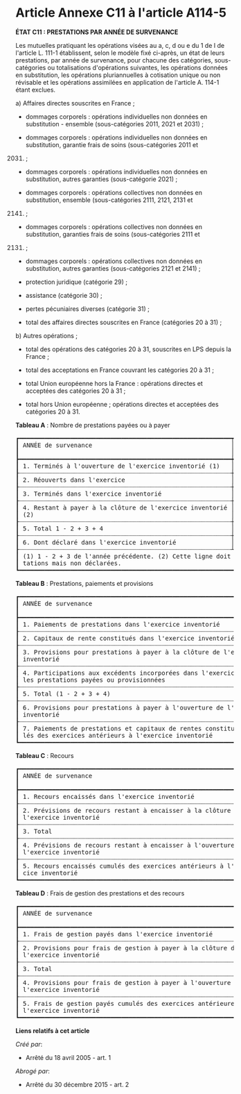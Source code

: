 # Article Annexe C11 à l'article A114-5

**ÉTAT C11 : PRESTATIONS PAR ANNÉE DE SURVENANCE**

Les mutuelles pratiquant les opérations visées au a, c, d ou e du 1 de I de l'article L. 111-1 établissent, selon le modèle
fixé ci-après, un état de leurs prestations, par année de survenance, pour chacune des catégories, sous-catégories ou
totalisations d'opérations suivantes, les opérations données en substitution, les opérations pluriannuelles à cotisation
unique ou non révisable et les opérations assimilées en application de l'article A. 114-1 étant exclues.

a) Affaires directes souscrites en France ;

- dommages corporels : opérations individuelles non données en substitution - ensemble (sous-catégories 2011, 2021 et 2031) ;

- dommages corporels : opérations individuelles non données en substitution, garantie frais de soins (sous-catégories 2011 et
2031) ;

- dommages corporels : opérations individuelles non données en substitution, autres garanties (sous-catégorie 2021) ;

- dommages corporels : opérations collectives non données en substitution, ensemble (sous-catégories 2111, 2121, 2131 et
2141) ;

- dommages corporels : opérations collectives non données en substitution, garanties frais de soins (sous-catégories 2111 et
2131) ;

- dommages corporels : opérations collectives non données en substitution, autres garanties (sous-catégories 2121 et 2141) ;

- protection juridique (catégorie 29) ;

- assistance (catégorie 30) ;

- pertes pécuniaires diverses (catégorie 31) ;

- total des affaires directes souscrites en France (catégories 20 à 31) ;

b) Autres opérations ;

- total des opérations des catégories 20 à 31, souscrites en LPS depuis la France ;

- total des acceptations en France couvrant les catégories 20 à 31 ;

- total Union européenne hors la France : opérations directes et acceptées des catégories 20 à 31 ;

- total hors Union européenne ; opérations directes et acceptées des catégories 20 à 31.

**Tableau A** : Nombre de prestations payées ou à payer

<pre>
┏━━━━━━━━━━━━━━━━━━━━━━━━━━━━━━━━━━━━━━━━━━━━━━━━━━━━━━━━━━┯━━━━━━━━━━━━━━━━━━━┯━━━━━━┯━━━━━━┯━━━━━━┯━━━━━━┯━━━━━━━━━┯━━━━━━┓
┃ ANNÉE de survenance                                      │ N - 5 et anté-    │ N -  │ N -  │ N -  │ N -  │ EX.     │ TO-  ┃
┃                                                          │ rieurs            │ 4    │ 3    │ 2    │ 1    │ inv.    │ TAL  ┃
┣━━━━━━━━━━━━━━━━━━━━━━━━━━━━━━━━━━━━━━━━━━━━━━━━━━━━━━━━━━┿━━━━━━━━━━━━━━━━━━━┿━━━━━━┿━━━━━━┿━━━━━━┿━━━━━━┿━━━━━━━━━┿━━━━━━┫
┃ 1. Terminés à l'ouverture de l'exercice inventorié (1)   │ X                 │      │      │      │      │ X       │ X    ┃
┠┈┈┈┈┈┈┈┈┈┈┈┈┈┈┈┈┈┈┈┈┈┈┈┈┈┈┈┈┈┈┈┈┈┈┈┈┈┈┈┈┈┈┈┈┈┈┈┈┈┈┈┈┈┈┈┈┈┈┼┈┈┈┈┈┈┈┈┈┈┈┈┈┈┈┈┈┈┈┼┈┈┈┈┈┈┼┈┈┈┈┈┈┼┈┈┈┈┈┈┼┈┈┈┈┈┈┼┈┈┈┈┈┈┈┈┈┼┈┈┈┈┈┈┨
┃ 2. Réouverts dans l'exercice                             │                   │      │      │      │      │         │      ┃
┠┈┈┈┈┈┈┈┈┈┈┈┈┈┈┈┈┈┈┈┈┈┈┈┈┈┈┈┈┈┈┈┈┈┈┈┈┈┈┈┈┈┈┈┈┈┈┈┈┈┈┈┈┈┈┈┈┈┈┼┈┈┈┈┈┈┈┈┈┈┈┈┈┈┈┈┈┈┈┼┈┈┈┈┈┈┼┈┈┈┈┈┈┼┈┈┈┈┈┈┼┈┈┈┈┈┈┼┈┈┈┈┈┈┈┈┈┼┈┈┈┈┈┈┨
┃ 3. Terminés dans l'exercice inventorié                   │                   │      │      │      │      │         │      ┃
┠┈┈┈┈┈┈┈┈┈┈┈┈┈┈┈┈┈┈┈┈┈┈┈┈┈┈┈┈┈┈┈┈┈┈┈┈┈┈┈┈┈┈┈┈┈┈┈┈┈┈┈┈┈┈┈┈┈┈┼┈┈┈┈┈┈┈┈┈┈┈┈┈┈┈┈┈┈┈┼┈┈┈┈┈┈┼┈┈┈┈┈┈┼┈┈┈┈┈┈┼┈┈┈┈┈┈┼┈┈┈┈┈┈┈┈┈┼┈┈┈┈┈┈┨
┃ 4. Restant à payer à la clôture de l'exercice inventorié │                   │      │      │      │      │         │      ┃
┃ (2)                                                      │                   │      │      │      │      │         │      ┃
┠┈┈┈┈┈┈┈┈┈┈┈┈┈┈┈┈┈┈┈┈┈┈┈┈┈┈┈┈┈┈┈┈┈┈┈┈┈┈┈┈┈┈┈┈┈┈┈┈┈┈┈┈┈┈┈┈┈┈┼┈┈┈┈┈┈┈┈┈┈┈┈┈┈┈┈┈┈┈┼┈┈┈┈┈┈┼┈┈┈┈┈┈┼┈┈┈┈┈┈┼┈┈┈┈┈┈┼┈┈┈┈┈┈┈┈┈┼┈┈┈┈┈┈┨
┃ 5. Total 1 - 2 + 3 + 4                                   │ X                 │      │      │      │      │         │ X    ┃
┠┈┈┈┈┈┈┈┈┈┈┈┈┈┈┈┈┈┈┈┈┈┈┈┈┈┈┈┈┈┈┈┈┈┈┈┈┈┈┈┈┈┈┈┈┈┈┈┈┈┈┈┈┈┈┈┈┈┈┼┈┈┈┈┈┈┈┈┈┈┈┈┈┈┈┈┈┈┈┼┈┈┈┈┈┈┼┈┈┈┈┈┈┼┈┈┈┈┈┈┼┈┈┈┈┈┈┼┈┈┈┈┈┈┈┈┈┼┈┈┈┈┈┈┨
┃ 6. Dont déclaré dans l'exercice inventorié               │                   │      │      │      │      │         │      ┃
┠┈┈┈┈┈┈┈┈┈┈┈┈┈┈┈┈┈┈┈┈┈┈┈┈┈┈┈┈┈┈┈┈┈┈┈┈┈┈┈┈┈┈┈┈┈┈┈┈┈┈┈┈┈┈┈┈┈┈┴┈┈┈┈┈┈┈┈┈┈┈┈┈┈┈┈┈┈┈┴┈┈┈┈┈┈┴┈┈┈┈┈┈┴┈┈┈┈┈┈┴┈┈┈┈┈┈┴┈┈┈┈┈┈┈┈┈┴┈┈┈┈┈┈┨
┃ (1) 1 - 2 + 3 de l'année précédente. (2) Cette ligne doit comprendre l'estimation du nombre de pres-                      ┃
┃ tations mais non déclarées.                                                                                               ┃
┗━━━━━━━━━━━━━━━━━━━━━━━━━━━━━━━━━━━━━━━━━━━━━━━━━━━━━━━━━━━━━━━━━━━━━━━━━━━━━━━━━━━━━━━━━━━━━━━━━━━━━━━━━━━━━━━━━━━━━━━━━━━┛
</pre>


**Tableau B** : Prestations, paiements et provisions

<pre>
┏━━━━━━━━━━━━━━━━━━━━━━━━━━━━━━━━━━━━━━━━━━━━━━━━━━━━━━━━━━━━━━━━━━━━┯━━━━━━━━━━━━━━┯━━━━━┯━━━━━┯━━━━━┯━━━━━┯━━━━━━━━┯━━━━━━┓
┃ ANNÉE de survenance                                                │ N - 5 et an- │ N - │ N - │ N - │ N - │ EX.    │ TO-  ┃
┃                                                                    │ térieurs     │ 4   │ 3   │ 2   │ 1   │ inv.   │ TAL  ┃
┣━━━━━━━━━━━━━━━━━━━━━━━━━━━━━━━━━━━━━━━━━━━━━━━━━━━━━━━━━━━━━━━━━━━━┿━━━━━━━━━━━━━━┿━━━━━┿━━━━━┿━━━━━┿━━━━━┿━━━━━━━━┿━━━━━━┫
┃ 1. Paiements de prestations dans l'exercice inventorié             │              │     │     │     │     │        │      ┃
┠┈┈┈┈┈┈┈┈┈┈┈┈┈┈┈┈┈┈┈┈┈┈┈┈┈┈┈┈┈┈┈┈┈┈┈┈┈┈┈┈┈┈┈┈┈┈┈┈┈┈┈┈┈┈┈┈┈┈┈┈┈┈┈┈┈┈┈┈┼┈┈┈┈┈┈┈┈┈┈┈┈┈┈┼┈┈┈┈┈┼┈┈┈┈┈┼┈┈┈┈┈┼┈┈┈┈┈┼┈┈┈┈┈┈┈┈┼┈┈┈┈┈┈┨
┃ 2. Capitaux de rente constitués dans l'exercice inventorié         │              │     │     │     │     │        │      ┃
┠┈┈┈┈┈┈┈┈┈┈┈┈┈┈┈┈┈┈┈┈┈┈┈┈┈┈┈┈┈┈┈┈┈┈┈┈┈┈┈┈┈┈┈┈┈┈┈┈┈┈┈┈┈┈┈┈┈┈┈┈┈┈┈┈┈┈┈┈┼┈┈┈┈┈┈┈┈┈┈┈┈┈┈┼┈┈┈┈┈┼┈┈┈┈┈┼┈┈┈┈┈┼┈┈┈┈┈┼┈┈┈┈┈┈┈┈┼┈┈┈┈┈┈┨
┃ 3. Provisions pour prestations à payer à la clôture de l'exercice  │              │     │     │     │     │        │      ┃
┃ inventorié                                                         │              │     │     │     │     │        │      ┃
┠┈┈┈┈┈┈┈┈┈┈┈┈┈┈┈┈┈┈┈┈┈┈┈┈┈┈┈┈┈┈┈┈┈┈┈┈┈┈┈┈┈┈┈┈┈┈┈┈┈┈┈┈┈┈┈┈┈┈┈┈┈┈┈┈┈┈┈┈┼┈┈┈┈┈┈┈┈┈┈┈┈┈┈┼┈┈┈┈┈┼┈┈┈┈┈┼┈┈┈┈┈┼┈┈┈┈┈┼┈┈┈┈┈┈┈┈┼┈┈┈┈┈┈┨
┃ 4. Participations aux excédents incorporées dans l'exercice dans   │              │     │     │     │     │        │      ┃
┃ les prestations payées ou provisionnées                            │              │     │     │     │     │        │      ┃
┠┈┈┈┈┈┈┈┈┈┈┈┈┈┈┈┈┈┈┈┈┈┈┈┈┈┈┈┈┈┈┈┈┈┈┈┈┈┈┈┈┈┈┈┈┈┈┈┈┈┈┈┈┈┈┈┈┈┈┈┈┈┈┈┈┈┈┈┈┼┈┈┈┈┈┈┈┈┈┈┈┈┈┈┼┈┈┈┈┈┼┈┈┈┈┈┼┈┈┈┈┈┼┈┈┈┈┈┼┈┈┈┈┈┈┈┈┼┈┈┈┈┈┈┨
┃ 5. Total (1 - 2 + 3 + 4)                                           │              │     │     │     │     │        │      ┃
┠┈┈┈┈┈┈┈┈┈┈┈┈┈┈┈┈┈┈┈┈┈┈┈┈┈┈┈┈┈┈┈┈┈┈┈┈┈┈┈┈┈┈┈┈┈┈┈┈┈┈┈┈┈┈┈┈┈┈┈┈┈┈┈┈┈┈┈┈┼┈┈┈┈┈┈┈┈┈┈┈┈┈┈┼┈┈┈┈┈┼┈┈┈┈┈┼┈┈┈┈┈┼┈┈┈┈┈┼┈┈┈┈┈┈┈┈┼┈┈┈┈┈┈┨
┃ 6. Provisions pour prestations à payer à l'ouverture de l'exercice │              │     │     │     │     │ X      │      ┃
┃ inventorié                                                         │              │     │     │     │     │        │      ┃
┠┈┈┈┈┈┈┈┈┈┈┈┈┈┈┈┈┈┈┈┈┈┈┈┈┈┈┈┈┈┈┈┈┈┈┈┈┈┈┈┈┈┈┈┈┈┈┈┈┈┈┈┈┈┈┈┈┈┈┈┈┈┈┈┈┈┈┈┈┼┈┈┈┈┈┈┈┈┈┈┈┈┈┈┼┈┈┈┈┈┼┈┈┈┈┈┼┈┈┈┈┈┼┈┈┈┈┈┼┈┈┈┈┈┈┈┈┼┈┈┈┈┈┈┨
┃ 7. Paiements de prestations et capitaux de rentes constitués cumu- │ X            │     │     │     │     │ X      │ X    ┃
┃ lés des exercices antérieurs à l'exercice inventorié               │              │     │     │     │     │        │      ┃
┗━━━━━━━━━━━━━━━━━━━━━━━━━━━━━━━━━━━━━━━━━━━━━━━━━━━━━━━━━━━━━━━━━━━━┷━━━━━━━━━━━━━━┷━━━━━┷━━━━━┷━━━━━┷━━━━━┷━━━━━━━━┷━━━━━━┛
</pre>


**Tableau C** : Recours

<pre>
┏━━━━━━━━━━━━━━━━━━━━━━━━━━━━━━━━━━━━━━━━━━━━━━━━━━━━━━━━━━━━━━━━━━┯━━━━━━━━━━━━━━━━┯━━━━━┯━━━━━┯━━━━━┯━━━━━┯━━━━━━━━┯━━━━━━┓
┃ ANNÉE de survenance                                              │ N - 5 et anté- │ N - │ N - │ N - │ N - │ EX.    │ TO-  ┃
┃                                                                  │ rieurs         │ 4   │ 3   │ 2   │ 1   │ inv.   │ TAL  ┃
┣━━━━━━━━━━━━━━━━━━━━━━━━━━━━━━━━━━━━━━━━━━━━━━━━━━━━━━━━━━━━━━━━━━┿━━━━━━━━━━━━━━━━┿━━━━━┿━━━━━┿━━━━━┿━━━━━┿━━━━━━━━┿━━━━━━┫
┃ 1. Recours encaissés dans l'exercice inventorié                  │                │     │     │     │     │        │      ┃
┠┈┈┈┈┈┈┈┈┈┈┈┈┈┈┈┈┈┈┈┈┈┈┈┈┈┈┈┈┈┈┈┈┈┈┈┈┈┈┈┈┈┈┈┈┈┈┈┈┈┈┈┈┈┈┈┈┈┈┈┈┈┈┈┈┈┈┼┈┈┈┈┈┈┈┈┈┈┈┈┈┈┈┈┼┈┈┈┈┈┼┈┈┈┈┈┼┈┈┈┈┈┼┈┈┈┈┈┼┈┈┈┈┈┈┈┈┼┈┈┈┈┈┈┨
┃ 2. Prévisions de recours restant à encaisser à la clôture de     │                │     │     │     │     │        │      ┃
┃ l'exercice inventorié                                            │                │     │     │     │     │        │      ┃
┠┈┈┈┈┈┈┈┈┈┈┈┈┈┈┈┈┈┈┈┈┈┈┈┈┈┈┈┈┈┈┈┈┈┈┈┈┈┈┈┈┈┈┈┈┈┈┈┈┈┈┈┈┈┈┈┈┈┈┈┈┈┈┈┈┈┈┼┈┈┈┈┈┈┈┈┈┈┈┈┈┈┈┈┼┈┈┈┈┈┼┈┈┈┈┈┼┈┈┈┈┈┼┈┈┈┈┈┼┈┈┈┈┈┈┈┈┼┈┈┈┈┈┈┨
┃ 3. Total                                                         │                │     │     │     │     │        │      ┃
┠┈┈┈┈┈┈┈┈┈┈┈┈┈┈┈┈┈┈┈┈┈┈┈┈┈┈┈┈┈┈┈┈┈┈┈┈┈┈┈┈┈┈┈┈┈┈┈┈┈┈┈┈┈┈┈┈┈┈┈┈┈┈┈┈┈┈┼┈┈┈┈┈┈┈┈┈┈┈┈┈┈┈┈┼┈┈┈┈┈┼┈┈┈┈┈┼┈┈┈┈┈┼┈┈┈┈┈┼┈┈┈┈┈┈┈┈┼┈┈┈┈┈┈┨
┃ 4. Prévisions de recours restant à encaisser à l'ouverture de    │                │     │     │     │     │ X      │      ┃
┃ l'exercice inventorié                                            │                │     │     │     │     │        │      ┃
┠┈┈┈┈┈┈┈┈┈┈┈┈┈┈┈┈┈┈┈┈┈┈┈┈┈┈┈┈┈┈┈┈┈┈┈┈┈┈┈┈┈┈┈┈┈┈┈┈┈┈┈┈┈┈┈┈┈┈┈┈┈┈┈┈┈┈┼┈┈┈┈┈┈┈┈┈┈┈┈┈┈┈┈┼┈┈┈┈┈┼┈┈┈┈┈┼┈┈┈┈┈┼┈┈┈┈┈┼┈┈┈┈┈┈┈┈┼┈┈┈┈┈┈┨
┃ 5. Recours encaissés cumulés des exercices antérieurs à l'exer-  │ X              │     │     │     │     │ X      │ X    ┃
┃ cice inventorié                                                  │                │     │     │     │     │        │      ┃
┗━━━━━━━━━━━━━━━━━━━━━━━━━━━━━━━━━━━━━━━━━━━━━━━━━━━━━━━━━━━━━━━━━━┷━━━━━━━━━━━━━━━━┷━━━━━┷━━━━━┷━━━━━┷━━━━━┷━━━━━━━━┷━━━━━━┛
</pre>


**Tableau D** : Frais de gestion des prestations et des recours

<pre>
┏━━━━━━━━━━━━━━━━━━━━━━━━━━━━━━━━━━━━━━━━━━━━━━━━━━━━━━━━━━━━━━━━━┯━━━━━━━━━━━━━━━━━┯━━━━━┯━━━━━┯━━━━━┯━━━━━┯━━━━━━━━┯━━━━━━┓
┃ ANNÉE de survenance                                             │ N - 5 et anté-  │ N - │ N - │ N - │ N - │ EX.    │ TO-  ┃
┃                                                                 │ rieures         │ 4   │ 3   │ 2   │ 1   │ inv.   │ TAL  ┃
┣━━━━━━━━━━━━━━━━━━━━━━━━━━━━━━━━━━━━━━━━━━━━━━━━━━━━━━━━━━━━━━━━━┿━━━━━━━━━━━━━━━━━┿━━━━━┿━━━━━┿━━━━━┿━━━━━┿━━━━━━━━┿━━━━━━┫
┃ 1. Frais de gestion payés dans l'exercice inventorié            │                 │     │     │     │     │        │      ┃
┠┈┈┈┈┈┈┈┈┈┈┈┈┈┈┈┈┈┈┈┈┈┈┈┈┈┈┈┈┈┈┈┈┈┈┈┈┈┈┈┈┈┈┈┈┈┈┈┈┈┈┈┈┈┈┈┈┈┈┈┈┈┈┈┈┈┼┈┈┈┈┈┈┈┈┈┈┈┈┈┈┈┈┈┼┈┈┈┈┈┼┈┈┈┈┈┼┈┈┈┈┈┼┈┈┈┈┈┼┈┈┈┈┈┈┈┈┼┈┈┈┈┈┈┨
┃ 2. Provisions pour frais de gestion à payer à la clôture de     │                 │     │     │     │     │        │      ┃
┃ l'exercice inventorié                                           │                 │     │     │     │     │        │      ┃
┠┈┈┈┈┈┈┈┈┈┈┈┈┈┈┈┈┈┈┈┈┈┈┈┈┈┈┈┈┈┈┈┈┈┈┈┈┈┈┈┈┈┈┈┈┈┈┈┈┈┈┈┈┈┈┈┈┈┈┈┈┈┈┈┈┈┼┈┈┈┈┈┈┈┈┈┈┈┈┈┈┈┈┈┼┈┈┈┈┈┼┈┈┈┈┈┼┈┈┈┈┈┼┈┈┈┈┈┼┈┈┈┈┈┈┈┈┼┈┈┈┈┈┈┨
┃ 3. Total                                                        │                 │     │     │     │     │        │      ┃
┠┈┈┈┈┈┈┈┈┈┈┈┈┈┈┈┈┈┈┈┈┈┈┈┈┈┈┈┈┈┈┈┈┈┈┈┈┈┈┈┈┈┈┈┈┈┈┈┈┈┈┈┈┈┈┈┈┈┈┈┈┈┈┈┈┈┼┈┈┈┈┈┈┈┈┈┈┈┈┈┈┈┈┈┼┈┈┈┈┈┼┈┈┈┈┈┼┈┈┈┈┈┼┈┈┈┈┈┼┈┈┈┈┈┈┈┈┼┈┈┈┈┈┈┨
┃ 4. Provisions pour frais de gestion à payer à l'ouverture de    │                 │     │     │     │     │ X      │      ┃
┃ l'exercice inventorié                                           │                 │     │     │     │     │        │      ┃
┠┈┈┈┈┈┈┈┈┈┈┈┈┈┈┈┈┈┈┈┈┈┈┈┈┈┈┈┈┈┈┈┈┈┈┈┈┈┈┈┈┈┈┈┈┈┈┈┈┈┈┈┈┈┈┈┈┈┈┈┈┈┈┈┈┈┼┈┈┈┈┈┈┈┈┈┈┈┈┈┈┈┈┈┼┈┈┈┈┈┼┈┈┈┈┈┼┈┈┈┈┈┼┈┈┈┈┈┼┈┈┈┈┈┈┈┈┼┈┈┈┈┈┈┨
┃ 5. Frais de gestion payés cumulés des exercices antérieures à   │ X               │     │     │     │     │ X      │ X    ┃
┃ l'exercice inventorié                                           │                 │     │     │     │     │        │      ┃
┗━━━━━━━━━━━━━━━━━━━━━━━━━━━━━━━━━━━━━━━━━━━━━━━━━━━━━━━━━━━━━━━━━┷━━━━━━━━━━━━━━━━━┷━━━━━┷━━━━━┷━━━━━┷━━━━━┷━━━━━━━━┷━━━━━━┛
</pre>


**Liens relatifs à cet article**

_Créé par_:

  - Arrêté du 18 avril 2005 - art. 1

_Abrogé par_:

  - Arrêté du 30 décembre 2015 - art. 2
